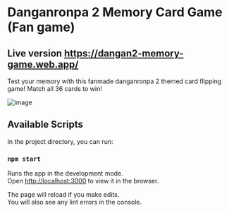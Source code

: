 # Danganronpa 2 Memory Card Game (Fan game)

## Live version https://dangan2-memory-game.web.app/

Test your memory with this fanmade danganronpa 2 themed card flipping game! Match all 36 cards to win!

![image](https://i.imgur.com/TMjyRiW.gif?raw=true "Preview")

## Available Scripts

In the project directory, you can run:

### `npm start`

Runs the app in the development mode.<br />
Open [http://localhost:3000](http://localhost:3000) to view it in the browser.

The page will reload if you make edits.<br />
You will also see any lint errors in the console.
